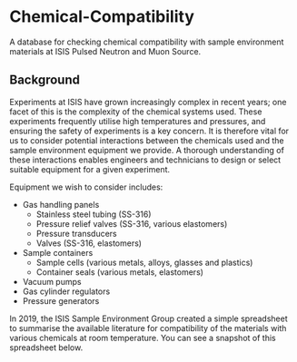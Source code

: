 # Chemical-Compatibility

A database for checking chemical compatibility with sample environment materials at ISIS Pulsed Neutron and Muon Source.

## Background

Experiments at ISIS have grown increasingly complex in recent years; one facet of this is the complexity of the chemical systems used. These experiments frequently utilise high temperatures and pressures, and ensuring the safety of experiments is a key concern. It is therefore vital for us to consider potential interactions between the chemicals used and the sample environment equipment we provide. A thorough understanding of these interactions enables engineers and technicians to design or select suitable equipment for a given experiment. 

Equipment we wish to consider includes:
- Gas handling panels
    - Stainless steel tubing (SS-316)
    - Pressure relief valves (SS-316, various elastomers)
    - Pressure transducers
    - Valves (SS-316, elastomers)
- Sample containers
    - Sample cells (various metals, alloys, glasses and plastics)
    - Container seals (various metals, elastomers)
- Vacuum pumps
- Gas cylinder regulators
- Pressure generators

In 2019, the ISIS Sample Environment Group created a simple spreadsheet to summarise the available literature for compatibility of the materials with various chemicals at room temperature. You can see a snapshot of this spreadsheet below.